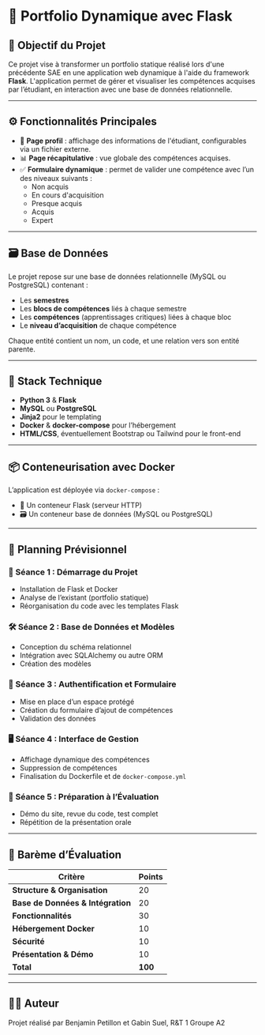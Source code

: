 
# 🧠 Portfolio Dynamique avec Flask

## 🎯 Objectif du Projet

Ce projet vise à transformer un portfolio statique réalisé lors d'une précédente SAE en une application web dynamique à l'aide du framework **Flask**. L'application permet de gérer et visualiser les compétences acquises par l’étudiant, en interaction avec une base de données relationnelle.

---

## ⚙️ Fonctionnalités Principales

- 📄 **Page profil** : affichage des informations de l'étudiant, configurables via un fichier externe.
- 📊 **Page récapitulative** : vue globale des compétences acquises.
- ✅ **Formulaire dynamique** : permet de valider une compétence avec l’un des niveaux suivants :
  - Non acquis
  - En cours d'acquisition
  - Presque acquis
  - Acquis
  - Expert

---

## 🗃️ Base de Données

Le projet repose sur une base de données relationnelle (MySQL ou PostgreSQL) contenant :

- Les **semestres**
- Les **blocs de compétences** liés à chaque semestre
- Les **compétences** (apprentissages critiques) liées à chaque bloc
- Le **niveau d’acquisition** de chaque compétence

Chaque entité contient un nom, un code, et une relation vers son entité parente.

---

## 🧱 Stack Technique

- **Python 3** & **Flask**
- **MySQL** ou **PostgreSQL**
- **Jinja2** pour le templating
- **Docker** & **docker-compose** pour l’hébergement
- **HTML/CSS**, éventuellement Bootstrap ou Tailwind pour le front-end

---

## 📦 Conteneurisation avec Docker

L’application est déployée via `docker-compose` :

- 🔧 Un conteneur Flask (serveur HTTP)
- 🗃️ Un conteneur base de données (MySQL ou PostgreSQL)

---

## 📆 Planning Prévisionnel

### 🧭 Séance 1 : Démarrage du Projet
- Installation de Flask et Docker
- Analyse de l’existant (portfolio statique)
- Réorganisation du code avec les templates Flask

### 🛠️ Séance 2 : Base de Données et Modèles
- Conception du schéma relationnel
- Intégration avec SQLAlchemy ou autre ORM
- Création des modèles

### 🔐 Séance 3 : Authentification et Formulaire
- Mise en place d’un espace protégé
- Création du formulaire d’ajout de compétences
- Validation des données

### 🖥️ Séance 4 : Interface de Gestion
- Affichage dynamique des compétences
- Suppression de compétences
- Finalisation du Dockerfile et de `docker-compose.yml`

### 🧪 Séance 5 : Préparation à l’Évaluation
- Démo du site, revue du code, test complet
- Répétition de la présentation orale

---

## 📝 Barème d’Évaluation

| Critère | Points |
|--------|--------|
| **Structure & Organisation** | 20 |
| **Base de Données & Intégration** | 20 |
| **Fonctionnalités** | 30 |
| **Hébergement Docker** | 10 |
| **Sécurité** | 10 |
| **Présentation & Démo** | 10 |
| **Total** | **100** |

---

## 🧑‍💻 Auteur

Projet réalisé par Benjamin Petillon et Gabin Suel, R&T 1 Groupe A2
